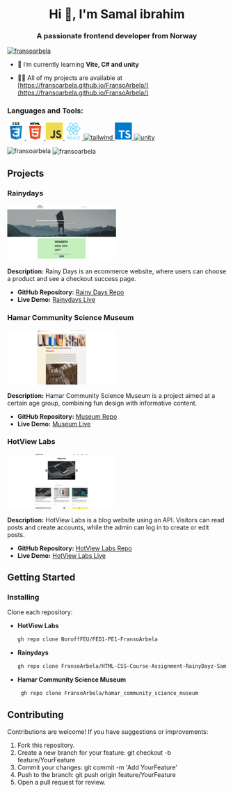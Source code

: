 <h1 align="center">Hi 👋, I'm Samal ibrahim</h1>
<h3 align="center">A passionate frontend developer from Norway</h3>

<p align="left"> <a href="https://github.com/ryo-ma/github-profile-trophy"><img src="https://github-profile-trophy.vercel.app/?username=fransoarbela" alt="fransoarbela" /></a> </p>

- 🌱 I’m currently learning **Vite, C# and unity**

- 👨‍💻 All of my projects are available at [https://fransoarbela.github.io/FransoArbela/](https://fransoarbela.github.io/FransoArbela/)


<h3 align="left">Languages and Tools:</h3>
<p align="left"> <a href="https://www.w3schools.com/css/" target="_blank" rel="noreferrer"> <img src="https://raw.githubusercontent.com/devicons/devicon/master/icons/css3/css3-original-wordmark.svg" alt="css3" width="40" height="40"/> </a> <a href="https://www.w3.org/html/" target="_blank" rel="noreferrer"> <img src="https://raw.githubusercontent.com/devicons/devicon/master/icons/html5/html5-original-wordmark.svg" alt="html5" width="40" height="40"/> </a> <a href="https://developer.mozilla.org/en-US/docs/Web/JavaScript" target="_blank" rel="noreferrer"> <img src="https://raw.githubusercontent.com/devicons/devicon/master/icons/javascript/javascript-original.svg" alt="javascript" width="40" height="40"/> </a> <a href="https://reactjs.org/" target="_blank" rel="noreferrer"> <img src="https://raw.githubusercontent.com/devicons/devicon/master/icons/react/react-original-wordmark.svg" alt="react" width="40" height="40"/> </a> <a href="https://tailwindcss.com/" target="_blank" rel="noreferrer"> <img src="https://www.vectorlogo.zone/logos/tailwindcss/tailwindcss-icon.svg" alt="tailwind" width="40" height="40"/> </a> <a href="https://www.typescriptlang.org/" target="_blank" rel="noreferrer"> <img src="https://raw.githubusercontent.com/devicons/devicon/master/icons/typescript/typescript-original.svg" alt="typescript" width="40" height="40"/> </a> <a href="https://unity.com/" target="_blank" rel="noreferrer"> <img src="https://www.vectorlogo.zone/logos/unity3d/unity3d-icon.svg" alt="unity" width="40" height="40"/> </a> </p>

<p><img align="left" src="https://github-readme-stats.vercel.app/api/top-langs?username=fransoarbela&show_icons=true&locale=en&layout=compact" alt="fransoarbela" /></p>

<p>&nbsp;<img align="center" src="https://github-readme-stats.vercel.app/api?username=fransoarbela&show_icons=true&locale=en" alt="fransoarbela" /></p>

## Projects

### Rainydays
<img src="https://github.com/FransoArbela/FransoArbela/blob/main/assets/img/rainy-dayz.png?raw=true" alt="Rainydays Teaser" width="250" />

**Description:** Rainy Days is an ecommerce website, where users can choose a product and see a checkout success page.
- **GitHub Repository:** [Rainy Days Repo](https://github.com/FransoArbela/HTML-CSS-Course-Assignment-RainyDayz-Samal-Ibrahim)
- **Live Demo:** [Rainydays Live](https://rainy-dayz-samal.netlify.app/)

### Hamar Community Science Museum
<img src="https://github.com/FransoArbela/FransoArbela/blob/main/assets/img/museum.png?raw=true" alt="Hamar Community Science Museum Teaser" width="250" />

**Description:** Hamar Community Science Museum is a project aimed at a certain age group, combining fun design with informative content.
- **GitHub Repository:** [Museum Repo](https://github.com/FransoArbela/hamar_community_science_museum)
- **Live Demo:** [Museum Live](https://fransoarbela.github.io/hamar_community_science_museum/)

### HotView Labs
<img src="https://github.com/FransoArbela/FransoArbela/blob/main/assets/img/hotview-labs.png?raw=true" alt="HotView Labs Teaser" width="250" />

**Description:** HotView Labs is a blog website using an API. Visitors can read posts and create accounts, while the admin can log in to create or edit posts.
- **GitHub Repository:** [HotView Labs Repo](https://github.com/NoroffFEU/FED1-PE1-FransoArbela)
- **Live Demo:** [HotView Labs Live](https://hotview-labs.netlify.app/)


## Getting Started

### Installing

Clone each repository:

- **HotView Labs**
  ```bash
  gh repo clone NoroffFEU/FED1-PE1-FransoArbela
    ```
  
- **Rainydays**
  ```bash
  gh repo clone FransoArbela/HTML-CSS-Course-Assignment-RainyDayz-Samal-Ibrahim
    ```
    
- **Hamar Community Science Museum**
  ```bash
   gh repo clone FransoArbela/hamar_community_science_museum
  ```

## Contributing

Contributions are welcome! If you have suggestions or improvements:

1. Fork this repository.
2. Create a new branch for your feature: git checkout -b feature/YourFeature
3. Commit your changes: git commit -m 'Add YourFeature'
4. Push to the branch: git push origin feature/YourFeature
5. Open a pull request for review.
